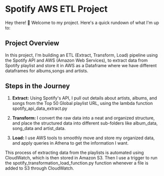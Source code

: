 # Spotify AWS ETL Project

Hey there! 👋 Welcome to my project. Here's a quick rundown of what I'm up to:

## Project Overview

In this project, I'm building an ETL (Extract, Transform, Load) pipeline using the Spotify API and AWS (Amazon Web Services), to extract data from Spotify playlist and store it in AWS as a Dataframe where we have different dataframes for albums,songs and artists.

## Steps in the Journey

1. **Extract:** Using Spotify's API, I pull out details about artists, albums, and songs from the Top 50 Global playlist URL, using the lambda function spotify_api_data_extract.py

2. **Transform:** I convert the raw data into a neat and organized structure, and place the structured data into different sub-folders like album_data, song_data and artist_data.

3. **Load:** I use AWS tools to smoothly move and store my organized data, and apply queries in Athena to get the information I want.
   

This process of extracting data from the playlists is automated using CloudWatch, which is then stored in Amazon S3. Then I use a trigger to run the spotify_transformation_load_function.py function whenever a file is added to S3 through CloudWatch.
